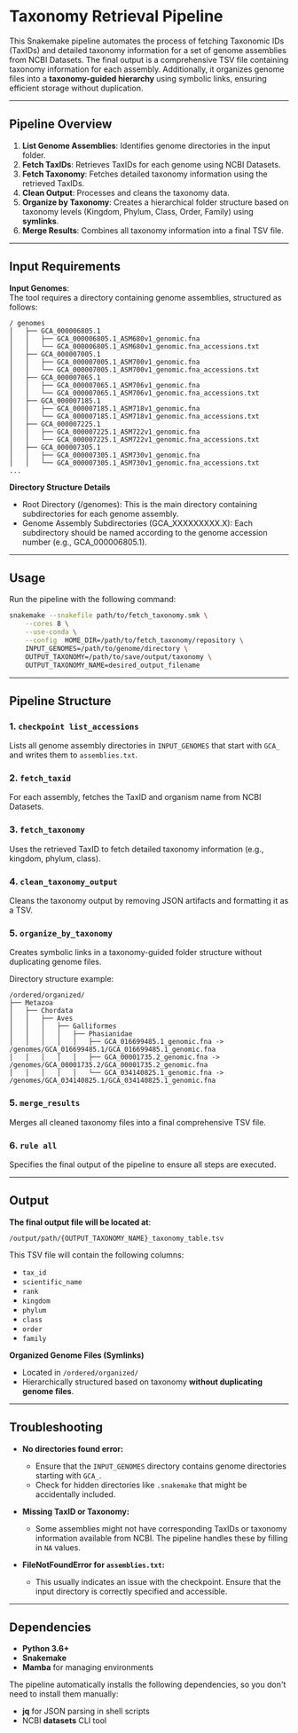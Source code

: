 # Taxonomy Retrieval Pipeline

This Snakemake pipeline automates the process of fetching Taxonomic IDs (TaxIDs) and detailed taxonomy information for a set of genome assemblies from NCBI Datasets. The final output is a comprehensive TSV file containing taxonomy information for each assembly. Additionally, it organizes genome files into a **taxonomy-guided hierarchy** using symbolic links, ensuring efficient storage without duplication.

---

## Pipeline Overview

1. **List Genome Assemblies**: Identifies genome directories in the input folder.
2. **Fetch TaxIDs**: Retrieves TaxIDs for each genome using NCBI Datasets.
3. **Fetch Taxonomy**: Fetches detailed taxonomy information using the retrieved TaxIDs.
4. **Clean Output**: Processes and cleans the taxonomy data.
5. **Organize by Taxonomy**: Creates a hierarchical folder structure based on taxonomy levels (Kingdom, Phylum, Class, Order, Family) using **symlinks**.
6. **Merge Results**: Combines all taxonomy information into a final TSV file.

---

## **Input Requirements**

**Input Genomes**:  
The tool requires a directory containing genome assemblies, structured as follows:

```text
/ genomes
│   ├── GCA_000006805.1
│   │   ├── GCA_000006805.1_ASM680v1_genomic.fna
│   │   └── GCA_000006805.1_ASM680v1_genomic.fna_accessions.txt
│   ├── GCA_000007005.1
│   │   ├── GCA_000007005.1_ASM700v1_genomic.fna
│   │   └── GCA_000007005.1_ASM700v1_genomic.fna_accessions.txt
│   ├── GCA_000007065.1
│   │   ├── GCA_000007065.1_ASM706v1_genomic.fna
│   │   └── GCA_000007065.1_ASM706v1_genomic.fna_accessions.txt
│   ├── GCA_000007185.1
│   │   ├── GCA_000007185.1_ASM718v1_genomic.fna
│   │   └── GCA_000007185.1_ASM718v1_genomic.fna_accessions.txt
│   ├── GCA_000007225.1
│   │   ├── GCA_000007225.1_ASM722v1_genomic.fna
│   │   └── GCA_000007225.1_ASM722v1_genomic.fna_accessions.txt
│   ├── GCA_000007305.1
│   │   ├── GCA_000007305.1_ASM730v1_genomic.fna
│   │   └── GCA_000007305.1_ASM730v1_genomic.fna_accessions.txt
...
```
**Directory Structure Details**
- Root Directory (/genomes):
This is the main directory containing subdirectories for each genome assembly.
- Genome Assembly Subdirectories (GCA_XXXXXXXXX.X):
Each subdirectory should be named according to the genome accession number (e.g., GCA_000006805.1).
---

## Usage

Run the pipeline with the following command:

```bash
snakemake --snakefile path/to/fetch_taxonomy.smk \
    --cores 8 \
    --use-conda \
    --config  HOME_DIR=/path/to/fetch_taxonomy/repository \
    INPUT_GENOMES=/path/to/genome/directory \
    OUTPUT_TAXONOMY=/path/to/save/output/taxonomy \
    OUTPUT_TAXONOMY_NAME=desired_output_filename
```

---

## Pipeline Structure

### 1. **`checkpoint list_accessions`**
Lists all genome assembly directories in `INPUT_GENOMES` that start with `GCA_` and writes them to `assemblies.txt`.

### 2. **`fetch_taxid`**
For each assembly, fetches the TaxID and organism name from NCBI Datasets.

### 3. **`fetch_taxonomy`**
Uses the retrieved TaxID to fetch detailed taxonomy information (e.g., kingdom, phylum, class).

### 4. **`clean_taxonomy_output`**
Cleans the taxonomy output by removing JSON artifacts and formatting it as a TSV.

### 5. **`organize_by_taxonomy`**
Creates symbolic links in a taxonomy-guided folder structure without duplicating genome files.

Directory structure example:
```text
/ordered/organized/
├── Metazoa
│   ├── Chordata
│   │   ├── Aves
│   │   │   ├── Galliformes
│   │   │   │   ├── Phasianidae
│   │   │   │   │   ├── GCA_016699485.1_genomic.fna -> /genomes/GCA_016699485.1/GCA_016699485.1_genomic.fna
│   │   │   │   │   ├── GCA_00001735.2_genomic.fna -> /genomes/GCA_00001735.2/GCA_00001735.2_genomic.fna
│   │   │   │   │   └── GCA_034140825.1_genomic.fna -> /genomes/GCA_034140825.1/GCA_034140825.1_genomic.fna
```

### 5. **`merge_results`**
Merges all cleaned taxonomy files into a final comprehensive TSV file.

### 6. **`rule all`**
Specifies the final output of the pipeline to ensure all steps are executed.

---

## Output

**The final output file will be located at**:

```
/output/path/{OUTPUT_TAXONOMY_NAME}_taxonomy_table.tsv
```

This TSV file will contain the following columns:

- `tax_id`
- `scientific_name`
- `rank`
- `kingdom`
- `phylum`
- `class`
- `order`
- `family`


**Organized Genome Files (Symlinks)**
- Located in `/ordered/organized/`
- Hierarchically structured based on taxonomy **without duplicating genome files**.



---

## Troubleshooting

- **No directories found error:**
  - Ensure that the `INPUT_GENOMES` directory contains genome directories starting with `GCA_`.
  - Check for hidden directories like `.snakemake` that might be accidentally included.

- **Missing TaxID or Taxonomy:**
  - Some assemblies might not have corresponding TaxIDs or taxonomy information available from NCBI. The pipeline handles these by filling in `NA` values.

- **FileNotFoundError for `assemblies.txt`:**
  - This usually indicates an issue with the checkpoint. Ensure that the input directory is correctly specified and accessible.


---

## **Dependencies**

- **Python 3.6+**
- **Snakemake**
- **Mamba** for managing environments

The pipeline automatically installs the following dependencies, so you don't need to install them manually:

- **jq** for JSON parsing in shell scripts
- NCBI **datasets** CLI tool


